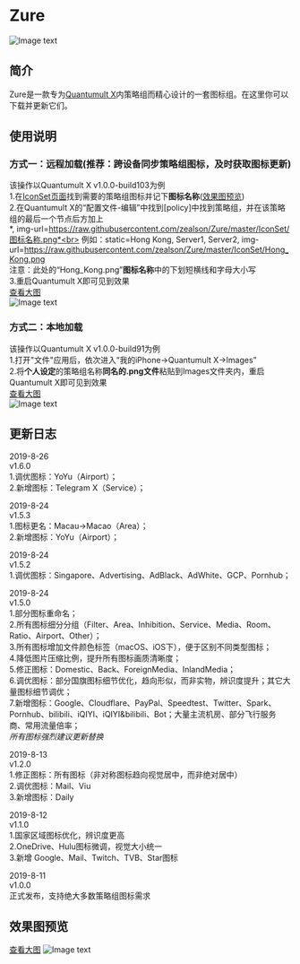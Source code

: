 # Zure<br>
![Image text](https://raw.githubusercontent.com/zealson/Zure/master/Other/ZureLogo.png)
<br>

## 简介
Zure是一款专为[Quantumult X](https://github.com/crossutility/Quantumult-X/)内策略组而精心设计的一套图标组。在这里你可以下载并更新它们。<br>

## 使用说明
### 方式一：远程加载(推荐：跨设备同步策略组图标，及时获取图标更新)<br>
该操作以Quantumult X v1.0.0-build103为例<br>
1.在[IconSet页面](https://github.com/zealson/Zure/tree/master/IconSet)找到需要的策略组图标并记下**图标名称**([效果图预览](https://github.com/zealson/Zure#%E6%95%88%E6%9E%9C%E5%9B%BE%E9%A2%84%E8%A7%88))<br>
2.在Quantumult X的“配置文件-编辑”中找到[policy]中找到策略组，并在该策略组的最后一个节点后方加上<br>
*, img-url=https://raw.githubusercontent.com/zealson/Zure/master/IconSet/图标名称.png*<br>
例如：<span>static=Hong Kong, Server1, Server2, img-url=https://raw.githubusercontent.com/zealson/Zure/master/IconSet/Hong_Kong.png<br>
注意：此处的“Hong_Kong.png”**图标名称**中的下划短横线和字母大小写<br>
3.重启Quantumult X即可见到效果<br>
[查看大图](https://raw.githubusercontent.com/zealson/Zure/master/Other/Remote_Images.png)<br>
![Image text](https://raw.githubusercontent.com/zealson/Zure/master/Other/Remote_Images.png)

### 方式二：本地加载<br>
该操作以Quantumult X v1.0.0-build91为例<br>
1.打开"文件"应用后，依次进入“我的iPhone→Quantumult X→Images”<br>
2.将**个人设定**的策略组名称**同名的.png文件**粘贴到Images文件夹内，重启Quantumult X即可见到效果<br>
 [查看大图](https://raw.githubusercontent.com/zealson/Zure/master/Other/Local_Images.png)<br>
![Image text](https://raw.githubusercontent.com/zealson/Zure/master/Other/Local_Images.png)

 
## 更新日志
2019-8-26<br>
v1.6.0<br>
1.调优图标：YoYu（Airport）；<br>
2.新增图标：Telegram X（Service）；<br>

2019-8-24<br>
v1.5.3<br>
1.图标更名：Macau→Macao（Area）；<br>
2.新增图标：YoYu（Airport）；<br>

2019-8-24<br>
v1.5.2<br>
1.调优图标：Singapore、Advertising、AdBlack、AdWhite、GCP、Pornhub；<br>

2019-8-24<br>
v1.5.0<br>
1.部分图标重命名；<br>
2.所有图标细分分组（Filter、Area、Inhibition、Service、Media、Room、Ratio、Airport、Other）；<br>
3.所有图标增加文件颜色标签（macOS、iOS下），便于区别不同类型图标；<br>
4.降低图片压缩比例，提升所有图标画质清晰度；<br>
5.修正图标：Domestic、Back、ForeignMedia、InlandMedia；<br>
6.调优图标：部分国旗图标细节优化，趋向形似，而非实物，辨识度提升；其它大量图标细节调优；<br>
7.新增图标：Google、Cloudflare、PayPal、Speedtest、Twitter、Spark、Pornhub、bilibili、iQIYI、iQIYI&bilibili、Bot；大量主流机房、部分飞行服务商、常用流量倍率；<br>
*所有图标强烈建议更新替换*<br>

2019-8-13<br>
v1.2.0<br>
1.修正图标：所有图标（非对称图标趋向视觉居中，而非绝对居中）<br>
2.调优图标：Mail、Viu<br>
3.新增图标：Daily<br>

2019-8-12<br>
v1.1.0<br>
1.国家区域图标优化，辨识度更高<br>
2.OneDrive、Hulu图标微调，视觉大小统一<br>
3.新增 Google、Mail、Twitch、TVB、Star图标<br>

2019-8-11<br>
v1.0.0<br>
正式发布，支持绝大多数策略组图标需求<br>
## 效果图预览
[查看大图](https://raw.githubusercontent.com/zealson/Zure/master/Other/Zure%20Policy%20Icon%20Set%201.6.0%20GH.png)
![Image text](https://raw.githubusercontent.com/zealson/Zure/master/Other/Zure%20Policy%20Icon%20Set%201.6.0%20GH.png)
